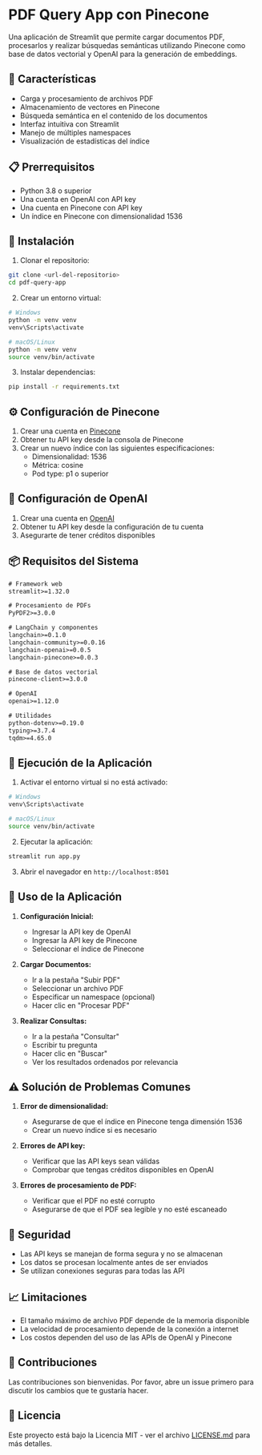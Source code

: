 # PDF Query App con Pinecone

Una aplicación de Streamlit que permite cargar documentos PDF, procesarlos y realizar búsquedas semánticas utilizando Pinecone como base de datos vectorial y OpenAI para la generación de embeddings.

## 🚀 Características

- Carga y procesamiento de archivos PDF
- Almacenamiento de vectores en Pinecone
- Búsqueda semántica en el contenido de los documentos
- Interfaz intuitiva con Streamlit
- Manejo de múltiples namespaces
- Visualización de estadísticas del índice

## 📋 Prerrequisitos

- Python 3.8 o superior
- Una cuenta en OpenAI con API key
- Una cuenta en Pinecone con API key
- Un índice en Pinecone con dimensionalidad 1536

## 🔧 Instalación

1. Clonar el repositorio:
```bash
git clone <url-del-repositorio>
cd pdf-query-app
```

2. Crear un entorno virtual:
```bash
# Windows
python -m venv venv
venv\Scripts\activate

# macOS/Linux
python -m venv venv
source venv/bin/activate
```

3. Instalar dependencias:
```bash
pip install -r requirements.txt
```

## ⚙️ Configuración de Pinecone

1. Crear una cuenta en [Pinecone](https://www.pinecone.io/)
2. Obtener tu API key desde la consola de Pinecone
3. Crear un nuevo índice con las siguientes especificaciones:
   - Dimensionalidad: 1536
   - Métrica: cosine
   - Pod type: p1 o superior

## 🔑 Configuración de OpenAI

1. Crear una cuenta en [OpenAI](https://platform.openai.com)
2. Obtener tu API key desde la configuración de tu cuenta
3. Asegurarte de tener créditos disponibles

## 📦 Requisitos del Sistema

```txt
# Framework web
streamlit>=1.32.0

# Procesamiento de PDFs
PyPDF2>=3.0.0

# LangChain y componentes
langchain>=0.1.0
langchain-community>=0.0.16
langchain-openai>=0.0.5
langchain-pinecone>=0.0.3

# Base de datos vectorial
pinecone-client>=3.0.0

# OpenAI
openai>=1.12.0

# Utilidades
python-dotenv>=0.19.0
typing>=3.7.4
tqdm>=4.65.0
```

## 🚀 Ejecución de la Aplicación

1. Activar el entorno virtual si no está activado:
```bash
# Windows
venv\Scripts\activate

# macOS/Linux
source venv/bin/activate
```

2. Ejecutar la aplicación:
```bash
streamlit run app.py
```

3. Abrir el navegador en `http://localhost:8501`

## 📝 Uso de la Aplicación

1. **Configuración Inicial:**
   - Ingresar la API key de OpenAI
   - Ingresar la API key de Pinecone
   - Seleccionar el índice de Pinecone

2. **Cargar Documentos:**
   - Ir a la pestaña "Subir PDF"
   - Seleccionar un archivo PDF
   - Especificar un namespace (opcional)
   - Hacer clic en "Procesar PDF"

3. **Realizar Consultas:**
   - Ir a la pestaña "Consultar"
   - Escribir tu pregunta
   - Hacer clic en "Buscar"
   - Ver los resultados ordenados por relevancia

## ⚠️ Solución de Problemas Comunes

1. **Error de dimensionalidad:**
   - Asegurarse de que el índice en Pinecone tenga dimensión 1536
   - Crear un nuevo índice si es necesario

2. **Errores de API key:**
   - Verificar que las API keys sean válidas
   - Comprobar que tengas créditos disponibles en OpenAI

3. **Errores de procesamiento de PDF:**
   - Verificar que el PDF no esté corrupto
   - Asegurarse de que el PDF sea legible y no esté escaneado

## 🔐 Seguridad

- Las API keys se manejan de forma segura y no se almacenan
- Los datos se procesan localmente antes de ser enviados
- Se utilizan conexiones seguras para todas las API

## 📈 Limitaciones

- El tamaño máximo de archivo PDF depende de la memoria disponible
- La velocidad de procesamiento depende de la conexión a internet
- Los costos dependen del uso de las APIs de OpenAI y Pinecone

## 🤝 Contribuciones

Las contribuciones son bienvenidas. Por favor, abre un issue primero para discutir los cambios que te gustaría hacer.

## 📝 Licencia

Este proyecto está bajo la Licencia MIT - ver el archivo [LICENSE.md](LICENSE.md) para más detalles.
